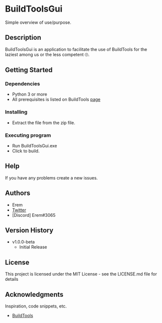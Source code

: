 # BuildToolsGui

Simple overview of use/purpose.

## Description

BuildToolsGui is an application to facilitate the use of BuildTools for the laziest among us or the less competent 🙄.

## Getting Started

### Dependencies

* Python 3 or more
* All prerequisites is listed on BuildTools [page](https://www.spigotmc.org/wiki/buildtools/)

### Installing

* Extract the file from the zip file.

### Executing program

* Run BuildToolsGui.exe
* Click to build.

## Help

If you have any problems create a new issues.

## Authors

* Erem 
* [Twitter](https://twitter.com/RMrenex)
* [Discord] Erem#3065

## Version History

* v1.0.0-beta
    * Initial Release

## License

This project is licensed under the MIT License - see the LICENSE.md file for details

## Acknowledgments

Inspiration, code snippets, etc.
* [BuildTools](https://www.spigotmc.org/wiki/buildtools/)
